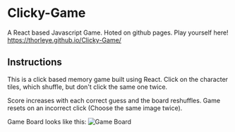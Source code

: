# Clicky-Game
A React based Javascript Game. Hoted on github pages.
Play yourself here! https://thorleye.github.io/Clicky-Game/


## Instructions
This is a click based memory game built using React. Click on the character tiles, which shuffle, but don't click the same one twice. 

Score increases with each correct guess and the board reshuffles. 
Game resets on an incorrect click (Choose the same image twice).


Game Board looks like this:
![Game Board](./src/assets/background/Board.JPG)
